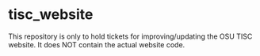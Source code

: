 # tisc_website

This repository is only to hold tickets for improving/updating the OSU TISC website.
It does NOT contain the actual website code.
